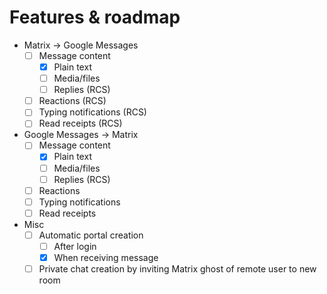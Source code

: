 # Features & roadmap
* Matrix → Google Messages
  * [ ] Message content
    * [x] Plain text
    * [ ] Media/files
    * [ ] Replies (RCS)
  * [ ] Reactions (RCS)
  * [ ] Typing notifications (RCS)
  * [ ] Read receipts (RCS)
* Google Messages → Matrix
  * [ ] Message content
    * [x] Plain text
    * [ ] Media/files
    * [ ] Replies (RCS)
  * [ ] Reactions
  * [ ] Typing notifications
  * [ ] Read receipts
* Misc
  * [ ] Automatic portal creation
    * [ ] After login
    * [x] When receiving message
  * [ ] Private chat creation by inviting Matrix ghost of remote user to new room
